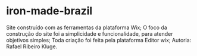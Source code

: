 # iron-made-brazil
  Site construído com as ferramentas da plataforma Wix;
  O foco da construção do site foi a simplicidade e funcionalidade, para atender objetivos simples;
  Toda criação foi feita pela plataforma Editor wix;
  Autoria: Rafael Ribeiro Kluge.
